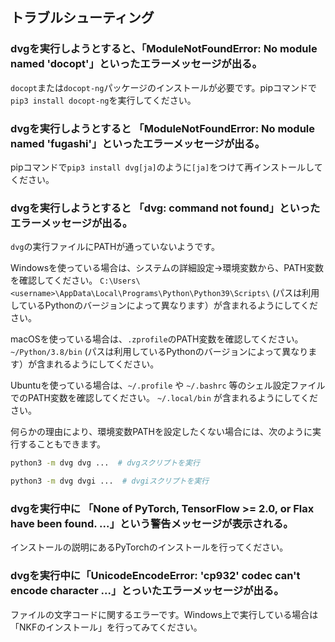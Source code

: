 ## トラブルシューティング

### <a id="no-docopt" /> dvgを実行しようとすると、「ModuleNotFoundError: No module named 'docopt'」といったエラーメッセージが出る。

`docopt`または`docopt-ng`パッケージのインストールが必要です。pipコマンドで`pip3 install docopt-ng`を実行してください。

### <a id="no-fugashi" /> dvgを実行しようとすると 「ModuleNotFoundError: No module named 'fugashi'」といったエラーメッセージが出る。

pipコマンドで`pip3 install dvg[ja]`のように`[ja]`をつけて再インストールしてください。 

### <a id="command-not-found" /> dvgを実行しようとすると 「dvg: command not found」といったエラーメッセージが出る。

`dvg`の実行ファイルにPATHが通っていないようです。

Windowsを使っている場合は、システムの詳細設定→環境変数から、PATH変数を確認してください。
`C:\Users\<username>\AppData\Local\Programs\Python\Python39\Scripts\` (パスは利用しているPythonのバージョンによって異なります）が含まれるようにしてください。

macOSを使っている場合は、`.zprofile`のPATH変数を確認してください。
`~/Python/3.8/bin` (パスは利用しているPythonのバージョンによって異なります）が含まれるようにしてください。

Ubuntuを使っている場合は、`~/.profile` や `~/.bashrc` 等のシェル設定ファイルでのPATH変数を確認してください。
`~/.local/bin` が含まれるようにしてください。

何らかの理由により、環境変数PATHを設定したくない場合には、次のように実行することもできます。

```sh
python3 -m dvg dvg ...  # dvgスクリプトを実行
```

```sh
python3 -m dvg dvgi ...  # dvgiスクリプトを実行
```

### <a id="none-of-pytorch" /> dvgを実行中に 「None of PyTorch, TensorFlow >= 2.0, or Flax have been found. ...」という警告メッセージが表示される。

インストールの説明にあるPyTorchのインストールを行ってください。

### <a id="cp932" /> dvgを実行中に「UnicodeEncodeError: 'cp932' codec can't encode character ...」とっいたエラーメッセージが出る。

ファイルの文字コードに関するエラーです。Windows上で実行している場合は「NKFのインストール」を行ってみてください。
